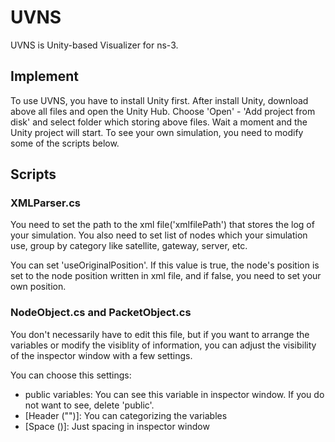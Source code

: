 # UVNS
UVNS is Unity-based Visualizer for ns-3. 

## Implement
To use UVNS, you have to install Unity first. After install Unity, download above all files and open the Unity Hub. Choose 'Open' - 'Add project from disk' and select folder which storing above files. Wait a moment and the Unity project will start. To see your own simulation, you need to modify some of the scripts below.

## Scripts
### XMLParser.cs
You need to set the path to the xml file('xmlfilePath') that stores the log of your simulation. You also need to set list of nodes which your simulation use, group by category like satellite, gateway, server, etc.

You can set 'useOriginalPosition'. If this value is true, the node's position is set to the node position written in xml file, and if false, you need to set your own position.

### NodeObject.cs and PacketObject.cs
You don't necessarily have to edit this file, but if you want to arrange the variables or modify the visiblity of information, you can adjust the visibility of the inspector window with a few settings.

You can choose this settings:
- public variables: You can see this variable in inspector window. If you do not want to see, delete 'public'.
- [Header ("")]: You can categorizing the variables
- [Space ()]: Just spacing in inspector window

